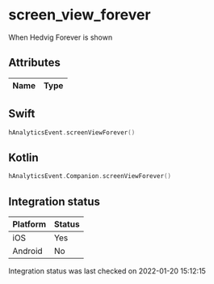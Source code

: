 # screen_view_forever
When Hedvig Forever is shown

## Attributes

| Name      | Type |
| ----------- | ----------- |


## Swift

```swift
hAnalyticsEvent.screenViewForever()
```

## Kotlin

```kotlin
hAnalyticsEvent.Companion.screenViewForever()
```

## Integration status

| Platform      | Status |
| ----------- | ----------- |
| iOS      |    Yes    |
| Android      | No       |

Integration status was last checked on 2022-01-20 15:12:15